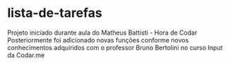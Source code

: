 # lista-de-tarefas
Projeto iniciado durante aula do Matheus Battisti - Hora de Codar
Posteriormente foi adicionado novas funções conforme novos conhecimentos adquiridos com o professor Bruno Bertolini no curso Input da Codar.me
